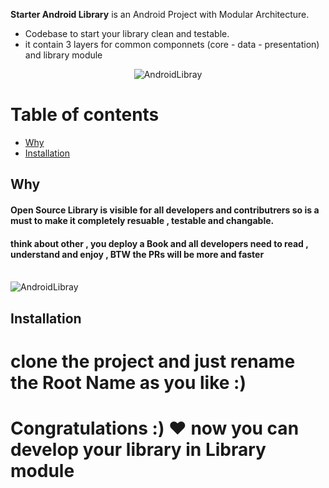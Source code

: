 **Starter Android Library**  is an Android Project with Modular Architecture.
- Codebase to start your library clean and testable.
- it contain 3 layers for common componnets (core - data - presentation) and library module

<p align="center">
<img src="https://github.com/MhmoudAlim/Compose-Ratingbar-library/logo.png?raw=true" alt="AndroidLibray"/>
</p>


# Table of contents

- [Why](#preview)
- [Installation](#installation)

## Why

#### Open Source Library is visible for all developers and contributrers so is a must to make it completely resuable , testable and changable.
#### think about other , you deploy a Book and all developers need to read , understand and enjoy , BTW the PRs will be more and faster


<br/>
<img src="https://github.com/MhmoudAlim/Compose-Ratingbar-library/clean.png?raw=true" alt="AndroidLibray"/>


## Installation

# clone the project and just rename the Root Name as you like :) 
# Congratulations :) :heart: now you can develop your library in Library module

